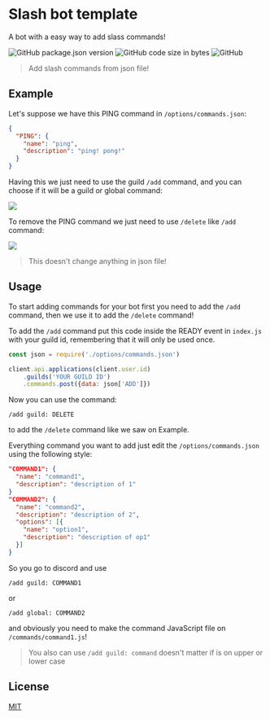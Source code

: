 # Slash bot template
A bot with a easy way to add slass commands!

![GitHub package.json version](https://img.shields.io/github/package-json/v/GuriZenit/slash)
![GitHub code size in bytes](https://img.shields.io/github/languages/code-size/GuriZenit/Slash)
![GitHub](https://img.shields.io/github/license/GuriZenit/slash?color=blue)
> Add slash commands from json file!

## Example
Let's suppose we have this PING command in `/options/commands.json`:
```json
{
  "PING": {
    "name": "ping",
    "description": "ping! pong!"
  }
}
```
Having this we just need to use the guild `/add` command, and you can choose if it will be a guild or global command:

![](https://i.imgur.com/JIpedAR.jpg)

To remove the PING command we just need to use `/delete` like `/add` command:

![](https://i.imgur.com/V3Foc5m.jpg)
> This doesn't change anything in json file!

## Usage

To start adding commands for your bot first you need to add the `/add` command, then we use it to add the `/delete` command!

To add the `/add` command put this code inside the READY event in `index.js` with your guild id, remembering that it will only be used once.
```javascript
const json = require('./options/commands.json')

client.api.applications(client.user.id)
    .guilds('YOUR GUILD ID')
    .commands.post({data: json['ADD']})
```
Now you can use the command:
```
/add guild: DELETE
```
to add the `/delete` command like we saw on Example.

Everything command you want to add just edit the `/options/commands.json` using the following style:
```json
"COMMAND1": {
  "name": "command1",
  "description": "description of 1"
}
"COMMAND2": {
  "name": "command2",
  "description": "description of 2",
  "options": [{
    "name": "option1",
    "description": "description of op1"
  }]
}
```
So you go to discord and use
```
/add guild: COMMAND1
```
or
```
/add global: COMMAND2
```

and obviously you need to make the command JavaScript file on `/commands/command1.js`!

> You also can use `/add guild: command` doesn't matter if is on upper or lower case
## License
[MIT](https://github.com/GuriZenit/Slash/blob/main/LICENSE)